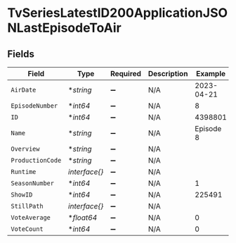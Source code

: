 # TvSeriesLatestID200ApplicationJSONLastEpisodeToAir


## Fields

| Field              | Type               | Required           | Description        | Example            |
| ------------------ | ------------------ | ------------------ | ------------------ | ------------------ |
| `AirDate`          | **string*          | :heavy_minus_sign: | N/A                | 2023-04-21         |
| `EpisodeNumber`    | **int64*           | :heavy_minus_sign: | N/A                | 8                  |
| `ID`               | **int64*           | :heavy_minus_sign: | N/A                | 4398801            |
| `Name`             | **string*          | :heavy_minus_sign: | N/A                | Episode 8          |
| `Overview`         | **string*          | :heavy_minus_sign: | N/A                |                    |
| `ProductionCode`   | **string*          | :heavy_minus_sign: | N/A                |                    |
| `Runtime`          | *interface{}*      | :heavy_minus_sign: | N/A                |                    |
| `SeasonNumber`     | **int64*           | :heavy_minus_sign: | N/A                | 1                  |
| `ShowID`           | **int64*           | :heavy_minus_sign: | N/A                | 225491             |
| `StillPath`        | *interface{}*      | :heavy_minus_sign: | N/A                |                    |
| `VoteAverage`      | **float64*         | :heavy_minus_sign: | N/A                | 0                  |
| `VoteCount`        | **int64*           | :heavy_minus_sign: | N/A                | 0                  |